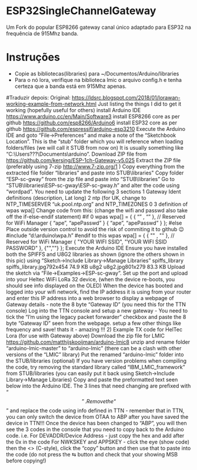 # ESP32SingleChannelGateway
Um Fork do popular ESP8266 gateway canal único adaptado para ESP32 na frequência de 915Mhz banda.

# Instruções
- Copie as bibliotecas(libraries) para ~/Documentos/Arduino/libraries
- Para o nó lora, verifique na biblioteca lmic o arquivo config.h e tenha certeza que a banda está em 915Mhz apenas.

#Traduzir depois:
Original: https://ldsrc.blogspot.com/2018/01/lorawan-working-example-from-network.html
Just listing the things I did to get it working (hopefully useful for others)
install Arduino IDE https://www.arduino.cc/en/Main/Software3
install ESP8266 core as per github https://github.com/esp8266/Arduino6
install ESP32 core as per github https://github.com/espressif/arduino-esp3210
Execute the Arduino IDE and goto “File->Preferences” and make a note of the “Sketchbook Location”. This is the “stub” folder which you will reference when loading folders/files (we will call it STUB from now on) It is usually something like “C:\Users???\Documents\arduino”.
Download ZIP file from https://github.com/kersing/ESP-1ch-Gateway-v5.025
Extract the ZIP file (preferably using 7-zip http://www.7-zip.org/1 )
Copy everything from the extracted file folder “libraries” and paste into STUB\libraries"
Copy folder “ESP-sc-gway” from the zip file and paste into “STUB\libraries”
Go to “STUB\libraries\ESP-sc-gway\ESP-sc-gway.h” and alter the code using “wordpad”.
You need to update the following 3 sections
1 Gateway Ident definitions
(description, Lat long)
2 ntp
(for UK, change to NTP_TIMESERVER “uk.pool.ntp.org” and NTP_TIMEZONES 0
3 definition of wpas wpa[]
Change code from this: (change the wifi and passwd also take off the if-else-endif statement)
#if 0
wpas wpa[] = {
{ “” , “” }, // Reserved for WiFi Manager
{ “ape”, “apePasswd” }
{ “ape”, “apePasswd” }
};
#else
Place outside version control to avoid the risk of commiting it to github :wink:
#include “d:\arduino\wpa.h”
#endif
to this
wpas wpa[] = {
{ "" , "" }, // Reserved for WiFi Manager
{ "YOUR WIFI SSID", "YOUR WIFI SSID PASSWORD" },
{"",""}
};
Execute the Arduino IDE
Ensure you have installed both the SPIFFS and U8G2 libraries as shown (ignore the others shown in this pic) using “Sketch->Include Library->Manage Libraries”
spiffs_library
spiffs_library.jpg792x454 74.9 KB
u8g2
u8g2.jpg801x279 83.3 KB
Upload the sketch via “File->Examples->ESP-sc-gway”. Set up the port and upload into your Heltec WiFi LoRa 32 device, (when the device re-boots, you should see info displayed on the OLED)
When the device has booted and logged into your wifi network, find the IP address it is using from your router and enter this IP address into a web browser to display a webpage of Gateway details - note the 8 byte “Gateway ID” (you need this for the TTN console)
Log into the TTN console and setup a new gateway - You need to tick the “I’m using the legacy packet forwarder” checkbox and paste the 8 byte “Gateway ID” seen from the webpage.
setup a few other things like frequency and save!
thats it - amazing !!!
2) Example TX code for HelTec Lora (for use with Gateway above)
Download the zip file for LMIC https://github.com/matthijskooijman/arduino-lmic8
unzip and rename folder “arduino-lmic-master” to “arduino-lmic” (there can be a clash with other versions of the “LMIC” library)
Put the renamed “arduino-lmic” folder into the STUB/libraries
(optional) If you have version problems when compiling the code, try removing the standard library called “IBM_LMIC_framework” from STUB/libraries (you can easily put it back using Sketch->Include Library->Manage Libraries)
Copy and paste the preformatted text seen below into the Arduino IDE.
The 3 lines that need changing are prefixed with “$$”. Remove the “$$” and replace the code using info defined in TTN - remember that in TTN, you can only switch the device from OTAA to ABP after you have saved the device in TTN!!! Once the device has been changed to “ABP”, you will then see the 3 codes in the console that you need to copy back to the Arduino code. i.e.
For DEVADDR/Device Address - just copy the hex and add after the 0x in the code
For NWKSKEY and APPSKEY - click the eye (show code) then the <> (C-style), click the “copy” button and then use that to paste into the code (do not press the ⇆ button and check that your showing MSB before copying!)

